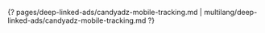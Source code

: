 {? pages/deep-linked-ads/candyadz-mobile-tracking.md | multilang/deep-linked-ads/candyadz-mobile-tracking.md ?}
